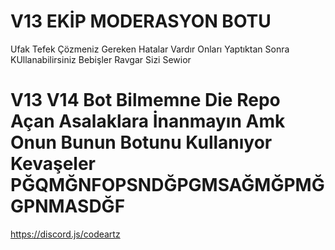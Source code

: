 # V13 EKİP MODERASYON BOTU

Ufak Tefek Çözmeniz Gereken Hatalar Vardır Onları Yaptıktan Sonra KUllanabilirsiniz Bebişler Ravgar Sizi Sewior

# V13 V14 Bot Bilmemne Die Repo Açan Asalaklara İnanmayın Amk Onun Bunun Botunu Kullanıyor Kevaşeler PĞQMĞNFOPSNDĞPGMSAĞMĞPMĞGPNMASDĞF

https://discord.js/codeartz
